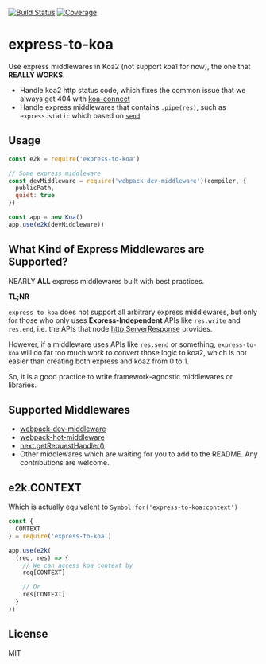 [![Build Status](https://travis-ci.org/kaelzhang/express-to-koa.svg?branch=master)](https://travis-ci.org/kaelzhang/express-to-koa)
[![Coverage](https://codecov.io/gh/kaelzhang/express-to-koa/branch/master/graph/badge.svg)](https://codecov.io/gh/kaelzhang/express-to-koa)

<!-- optional appveyor tst
[![Windows Build Status](https://ci.appveyor.com/api/projects/status/github/kaelzhang/express-to-koa?branch=master&svg=true)](https://ci.appveyor.com/project/kaelzhang/express-to-koa)
-->
<!-- optional npm downloads
[![npm module downloads per month](http://img.shields.io/npm/dm/express-to-koa.svg)](https://www.npmjs.org/package/express-to-koa)
-->
<!-- optional dependency status
[![Dependency Status](https://david-dm.org/kaelzhang/express-to-koa.svg)](https://david-dm.org/kaelzhang/express-to-koa)
-->

# express-to-koa

Use express middlewares in Koa2 (not support koa1 for now), the one that **REALLY WORKS**.

- Handle koa2 http status code, which fixes the common issue that we always get 404 with [koa-connect](https://www.npmjs.com/package/koa-connect)
- Handle express middlewares that contains `.pipe(res)`, such as `express.static` which based on [`send`](https://www.npmjs.com/package/send)

## Usage

```js
const e2k = require('express-to-koa')

// Some express middleware
const devMiddleware = require('webpack-dev-middleware')(compiler, {
  publicPath,
  quiet: true
})

const app = new Koa()
app.use(e2k(devMiddleware))
```

## What Kind of Express Middlewares are Supported?

NEARLY **ALL** express middlewares built with best practices.

**TL;NR**

`express-to-koa` does not support all arbitrary express middlewares, but only for those who only uses **Express-Independent** APIs like `res.write` and `res.end`, i.e. the APIs that node [http.ServerResponse](https://nodejs.org/dist/latest-v7.x/docs/api/http.html#http_class_http_serverresponse) provides.

However, if a middleware uses APIs like `res.send` or something, `express-to-koa` will do far too much work to convert those logic to koa2, which is not easier than creating both express and koa2 from 0 to 1.

So, it is a good practice to write framework-agnostic middlewares or libraries.

## Supported Middlewares

- [webpack-dev-middleware](https://www.npmjs.com/package/webpack-dev-middleware)
- [webpack-hot-middleware](https://www.npmjs.com/package/webpack-hot-middleware)
- [next.getRequestHandler()](https://github.com/zeit/next.js/#custom-server-and-routing)
- Other middlewares which are waiting for you to add to the README. Any contributions are welcome.

## e2k.CONTEXT

Which is actually equivalent to `Symbol.for('express-to-koa:context')`

```js
const {
  CONTEXT
} = require('express-to-koa')

app.use(e2k(
  (req, res) => {
    // We can access koa context by
    req[CONTEXT]

    // Or
    res[CONTEXT]
  }
))
```

## License

MIT
